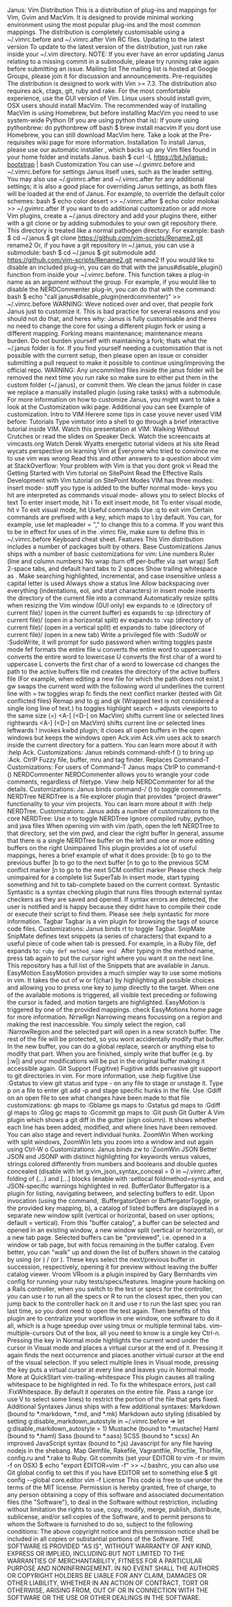 Janus: Vim Distribution This is a distribution of plug-ins and mappings for Vim, Gvim and MacVim. It is designed to provide minimal working environment using the most popular plug-ins and the most common mappings. The distribution is completely customisable using a ~/.vimrc.before and ~/.vimrc.after Vim RC files. Updating to the latest version To update to the latest version of the distribution, just run rake inside your ~/.vim directory. NOTE: If you ever have an error updating Janus relating to a missing commit in a submodule, please try running rake again before submitting an issue. Mailing list The mailing list is hosted at Google Groups, please join it for discussion and announcements. Pre-requisites The distribution is designed to work with Vim >= 7.3. The distribution also requires ack, ctags, git, ruby and rake. For the most comfortable experience, use the GUI version of Vim. Linux users should install gvim, OSX users should install MacVim. The recommended way of installing MacVim is using Homebrew, but before installing MacVim you need to use system-wide Python (If you are using python that is): If youre using pythonbrew: do pythonbrew off bash $ brew install macvim If you dont use Homebrew, you can still download MacVim here. Take a look at the Pre-requisites wiki page for more information. Installation To install Janus, please use our automatic installer , which backs up any Vim files found in your home folder and installs Janus. bash $ curl -L https://bit.ly/janus-bootstrap | bash Customization You can use ~/.gvimrc.before and ~/.vimrc.before for settings Janus itself uses, such as the leader setting. You may also use ~/.gvimrc.after and ~/.vimrc.after for any additional settings; it is also a good place for overriding Janus settings, as both files will be loaded at the end of Janus. For example, to override the default color schemes: bash $ echo color desert >> ~/.vimrc.after $ echo color molokai >> ~/.gvimrc.after If you want to do additional customization or add more Vim plugins, create a ~/.janus directory and add your plugins there, either with a git clone or by adding submodules to your own git repository there. This directory is treated like a normal pathogen directory. For example: bash $ cd ~/.janus $ git clone https://github.com/vim-scripts/Rename2.git rename2 Or, if you have a git repository in ~/.janus, you can use a submodule: bash $ cd ~/.janus $ git submodule add https://github.com/vim-scripts/Rename2.git rename2 If you would like to disable an included plug-in, you can do that with the janus#disable_plugin() function from inside your ~/.vimrc.before. This function takes a plug-in name as an argument without the group. For example, if you would like to disable the NERDCommenter plug-in, you can do that with the command: bash $ echo "call janus#disable_plugin(nerdcommenter)" >> ~/.vimrc.before WARNING: Weve noticed over and over, that people fork Janus just to customize it. This is bad practice for several reasons and you should not do that, and heres why: Janus is fully customisable and theres no need to change the core for using a different plugin fork or using a different mapping. Forking means maintenance; maintenance means burden. Do not burden yourself with maintaining a fork; thats what the ~/.janus folder is for. If you find yourself needing a customisation that is not possible with the current setup, then please open an issue or consider submitting a pull request to make it possible to continue using/improving the official repo. WARNING: Any uncommited files inside the janus folder will be removed the next time you run rake so make sure to either put them in the custom folder (~/.janus), or commit them. We clean the janus folder in case we replace a manually installed plugin (using rake tasks) with a submodule. For more information on how to customize Janus, you might want to take a look at the Customization wiki page. Additional you can see Example of customization. Intro to VIM Herere some tips in case youve never used VIM before: Tutorials Type vimtutor into a shell to go through a brief interactive tutorial inside VIM. Watch this presentation at VIM: Walking Without Crutches or read the slides on Speaker Deck. Watch the screencasts at vimcasts.org Watch Derek Wyatts energetic tutorial videos at his site Read wycats perspective on learning Vim at Everyone who tried to convince me to use vim was wrong Read this and other answers to a question about vim at StackOverflow: Your problem with Vim is that you dont grok vi Read the Getting Started with Vim tutorial on SitePoint Read the Effective Rails Development with Vim tutorial on SitePoint Modes VIM has three modes: insert mode- stuff you type is added to the buffer normal mode- keys you hit are interpreted as commands visual mode- allows you to select blocks of text To enter insert mode, hit i To exit insert mode, hit <ESC> To enter visual mode, hit v To exit visual mode, hit <ESC> Useful commands Use :q to exit vim Certain commands are prefixed with a <Leader> key, which maps to \ by default. You can, for example, use let mapleader = "," to change this to a comma. If you want this to be in effect for uses of <Leader> in the .vimrc file, make sure to define this in ~/.vimrc.before Keyboard cheat sheet. Features This Vim distribution includes a number of packages built by others. Base Customizations Janus ships with a number of basic customizations for vim: Line numbers Ruler (line and column numbers) No wrap (turn off per-buffer via :set wrap) Soft 2-space tabs, and default hard tabs to 2 spaces Show trailing whitespace as . Make searching highlighted, incremental, and case insensitive unless a capital letter is used Always show a status line Allow backspacing over everything (indentations, eol, and start characters) in insert mode <C-P> inserts the directory of the current file into a command Automatically resize splits when resizing the Vim window (GUI only) <leader>ew expands to :e (directory of current file)/ (open in the current buffer) <leader>es expands to :sp (directory of current file)/ (open in a horizontal split) <leader>ev expands to :vsp (directory of current file)/ (open in a vertical split) <leader>et expands to :tabe (directory of current file)/ (open in a new tab) Write a privileged file with :SudoW or :SudoWrite, it will prompt for sudo password when writing <F4> toggles paste mode <leader>fef formats the entire file <leader>u converts the entire word to uppercase <leader>l converts the entire word to lowercase <leader>U converts the first char of a word to uppercase <leader>L converts the first char of a word to lowercase <leader>cd changes the path to the active buffers file <leader>md creates the directory of the active buffers file (For example, when editing a new file for which the path does not exist.) gw swaps the current word with the following word <leader>ul underlines the current line with = <leader>tw toggles wrap <leader>fc finds the next conflict marker (tested with Git conflicted files) Remap <Down> and <Up> to gj and gk (Wrapped text is not considered a single long line of text.) <leader>hs toggles highlight search <leader>= adjusts viewports to the same size (<C-w>=) <A-[ (<D-[ on MacVim) shifts current line or selected lines rightwards <A-] (<D-] on MacVim) shifts current line or selected lines leftwards <C-W>! invokes kwbd plugin; it closes all open buffers in the open windows but keeps the windows open Ack.vim Ack.vim uses ack to search inside the current directory for a pattern. You can learn more about it with :help Ack. Customizations: Janus rebinds command-shift-f (<D-F>) to bring up :Ack. CtrlP Fuzzy file, buffer, mru and tag finder. Replaces Command-T Customizations: For users of Command-T Janus maps CtrlP to command-t (<D-t>) NERDCommenter NERDCommenter allows you to wrangle your code comments, regardless of filetype. View :help NERDCommenter for all the details. Customizations: Janus binds command-/ (<D-/>) to toggle comments. NERDTree NERDTree is a file explorer plugin that provides "project drawer" functionality to your vim projects. You can learn more about it with :help NERDTree. Customizations: Janus adds a number of customizations to the core NERDTree: Use <Leader>n to toggle NERDTree Ignore compiled ruby, python, and java files When opening vim with vim /path, open the left NERDTree to that directory, set the vim pwd, and clear the right buffer In general, assume that there is a single NERDTree buffer on the left and one or more editing buffers on the right Unimpaired This plugin provides a lot of useful mappings, heres a brief example of what it does provide: [b to go to the previous buffer ]b to go to the next buffer [n to go to the previous SCM conflict marker ]n to go to the next SCM conflict marker Please check :help unimpaired for a complete list SuperTab In insert mode, start typing something and hit <TAB> to tab-complete based on the current context. Syntastic Syntastic is a syntax checking plugin that runs files through external syntax checkers as they are saved and opened. If syntax errors are detected, the user is notified and is happy because they didnt have to compile their code or execute their script to find them. Please see :help syntastic for more information. Tagbar Tagbar is a vim plugin for browsing the tags of source code files. Customizations: Janus binds <Leader>rt to toggle Tagbar. SnipMate SnipMate defines text snippets (a series of characters) that expand to a useful piece of code when tab is pressed. For example, in a Ruby file, def<TAB> expands to: ```ruby def method_name end ``` After typing in the method name, press tab again to put the cursor right where you want it on the next line. This repository has a full list of the Snippets that are available in Janus. EasyMotion EasyMotion provides a much simpler way to use some motions in vim. It takes the <number> out of <number>w or <number>f{char} by highlighting all possible choices and allowing you to press one key to jump directly to the target. When one of the available motions is triggered, all visible text preceding or following the cursor is faded, and motion targets are highlighted. EasyMotion is triggered by one of the provided mappings. check EasyMotions home page for more information. NrrwRgn Narrowing means focussing on a region and making the rest inaccessible. You simply select the region, call :NarrowRegion and the selected part will open in a new scratch buffer. The rest of the file will be protected, so you wont accidentally modify that buffer. In the new buffer, you can do a global replace, search or anything else to modify that part. When you are finished, simply write that buffer (e.g. by |:w|) and your modifications will be put in the original buffer making it accessible again. Git Support (Fugitive) Fugitive adds pervasive git support to git directories in vim. For more information, use :help fugitive Use :Gstatus to view git status and type - on any file to stage or unstage it. Type p on a file to enter git add -p and stage specific hunks in the file. Use :Gdiff on an open file to see what changes have been made to that file customizations: <leader>gb maps to :Gblame<CR> <leader>gs maps to :Gstatus<CR> <leader>gd maps to :Gdiff<CR> <leader>gl maps to :Glog<CR> <leader>gc maps to :Gcommit<CR> <leader>gp maps to :Git push<CR> Git Gutter A Vim plugin which shows a git diff in the gutter (sign column). It shows whether each line has been added, modified, and where lines have been removed. You can also stage and revert individual hunks. ZoomWin When working with split windows, ZoomWin lets you zoom into a window and out again using Ctrl-W o Customizations: Janus binds <leader>zw to :ZoomWin JSON Better JSON and JSONP with distinct highlighting for keywords versus values, strings colored differently from numbers and booleans and double quotes concealed (disable with let g:vim_json_syntax_conceal = 0 in ~/.vimrc.after, folding of {...} and [...] blocks (enable with :setlocal foldmethod=syntax, and JSON-specific warnings highlighted in red. BufferGator Buffergator is a plugin for listing, navigating between, and selecting buffers to edit. Upon invocation (using the command, :BuffergatorOpen or BuffergatorToggle, or the provided key mapping, <Leader>b), a catalog of listed buffers are displayed in a separate new window split (vertical or horizontal, based on user options; default = vertical). From this "buffer catalog", a buffer can be selected and opened in an existing window, a new window split (vertical or horizontal), or a new tab page. Selected buffers can be "previewed", i.e. opened in a window or tab page, but with focus remaining in the buffer catalog. Even better, you can "walk" up and down the list of buffers shown in the catalog by using <C-N> (or <SPACE>) / <C-P> (or <C-SPACE>). These keys select the next/previous buffer in succession, respectively, opening it for preview without leaving the buffer catalog viewer. Vroom VRoom is a plugin inspired by Gary Bernhardts vim config for running your ruby tests/specs/features. Imagine youre hacking on a Rails controller, when you switch to the test or specs for the controller, you can use <leader>r to run all the specs or <leader>R to run the closest spec, then you can jump back to the controller hack on it and use <leader>r to run the last spec you ran last time, so you dont need to open the test again. Then benefits of this plugin are to centralize your workflow in one window, one software to do it all, which is a huge speedup over using tmux or multiple terminal tabs. vim-multiple-cursors Out of the box, all you need to know is a single key Ctrl-n. Pressing the key in Normal mode highlights the current word under the cursor in Visual mode and places a virtual cursor at the end of it. Pressing it again finds the next occurrence and places another virtual cursor at the end of the visual selection. If you select multiple lines in Visual mode, pressing the key puts a virtual cursor at every line and leaves you in Normal mode. More at QuickStart vim-trailing-whitespace This plugin causes all trailing whitespace to be highlighted in red. To fix the whitespace errors, just call :FixWhitespace. By default it operates on the entire file. Pass a range (or use V to select some lines) to restrict the portion of the file that gets fixed. Additional Syntaxes Janus ships with a few additional syntaxes: Markdown (bound to *.markdown, *.md, and *.mk) Markdown auto styling (disabled by setting g:disable_markdown_autostyle in ~/.vimrc.before => let g:disable_markdown_autostyle = 1) Mustache (bound to *.mustache) Haml (bound to *.haml) Sass (bound to *.sass) SCSS (bound to *.scss) An improved JavaScript syntax (bound to *.js) Javascript for any file having nodejs in the shebang. Map Gemfile, Rakefile, Vagrantfile, Procfile, Thorfile, config.ru and *.rake to Ruby. Git commits (set your EDITOR to vim -f or mvim -f on OSX) $ echo "export EDITOR=vim -f" >> ~/.bashrc, you can also use Git global config to set this if you have EDITOR set to something else $ git config --global core.editor vim -f License This code is free to use under the terms of the MIT license. Permission is hereby granted, free of charge, to any person obtaining a copy of this software and associated documentation files (the "Software"), to deal in the Software without restriction, including without limitation the rights to use, copy, modify, merge, publish, distribute, sublicense, and/or sell copies of the Software, and to permit persons to whom the Software is furnished to do so, subject to the following conditions: The above copyright notice and this permission notice shall be included in all copies or substantial portions of the Software. THE SOFTWARE IS PROVIDED "AS IS", WITHOUT WARRANTY OF ANY KIND, EXPRESS OR IMPLIED, INCLUDING BUT NOT LIMITED TO THE WARRANTIES OF MERCHANTABILITY, FITNESS FOR A PARTICULAR PURPOSE AND NONINFRINGEMENT. IN NO EVENT SHALL THE AUTHORS OR COPYRIGHT HOLDERS BE LIABLE FOR ANY CLAIM, DAMAGES OR OTHER LIABILITY, WHETHER IN AN ACTION OF CONTRACT, TORT OR OTHERWISE, ARISING FROM, OUT OF OR IN CONNECTION WITH THE SOFTWARE OR THE USE OR OTHER DEALINGS IN THE SOFTWARE.